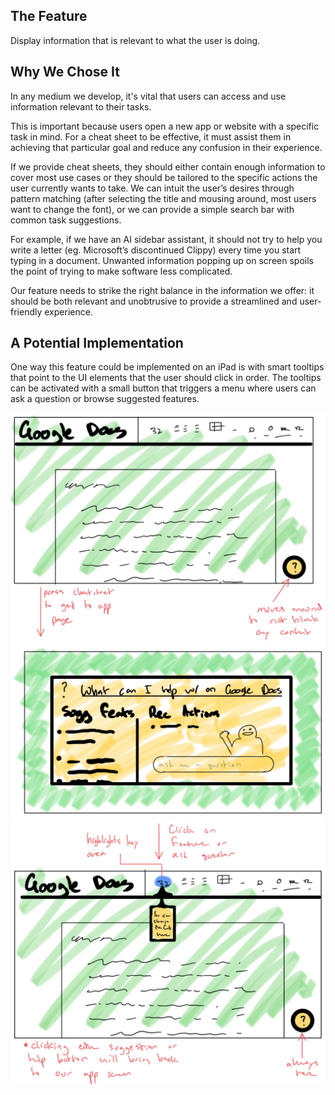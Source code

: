 ## The Feature

Display information that is relevant to what the user is doing.


## Why We Chose It

In any medium we develop, it's vital that users can access and use information relevant to their tasks.

This is important because users open a new app or website with a specific task in mind. For a cheat sheet to be effective, it must assist them in achieving that particular goal and reduce any confusion in their experience.

If we provide cheat sheets, they should either contain enough information to cover most use cases or they should be tailored to the specific actions the user currently wants to take. We can intuit the user’s desires through pattern matching (after selecting the title and mousing around, most users want to change the font), or we can provide a simple search bar with common task suggestions.

For example, if we have an AI sidebar assistant, it should not try to help you write a letter (eg. Microsoft’s discontinued Clippy) every time you start typing in a document. Unwanted information popping up on screen spoils the point of trying to make software less complicated.

Our feature needs to strike the right balance in the information we offer: it should be both relevant and unobtrusive to provide a streamlined and user-friendly experience.


## A Potential Implementation

One way this feature could be implemented on an iPad is with smart tooltips that point to the UI elements that the user should click in order. The tooltips can be activated with a small button that triggers a menu where users can ask a question or browse suggested features.

![Feature Description 1](../images/feature-idea-description/1.png)
![Feature Description 2](../images/feature-idea-description/2.png)
![Feature Description 3](../images/feature-idea-description/3.png)
